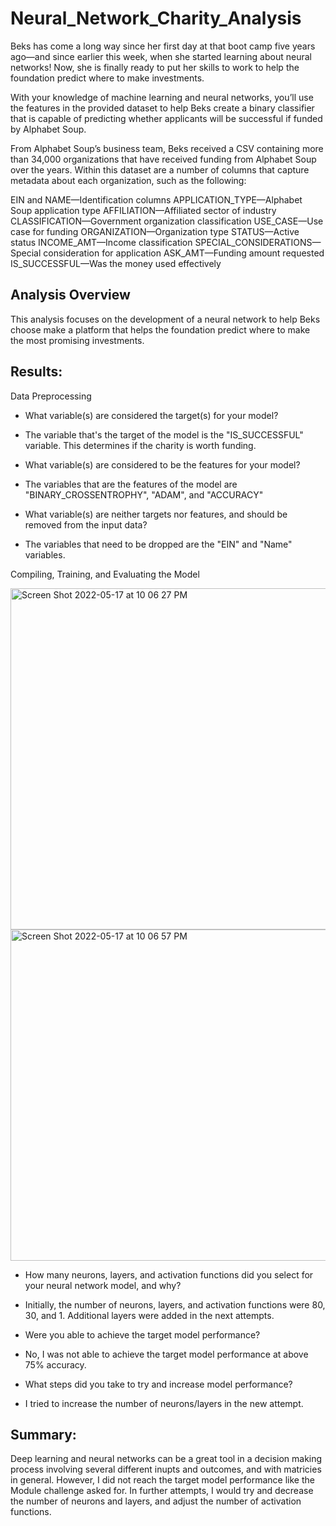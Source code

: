 # Neural_Network_Charity_Analysis

Beks has come a long way since her first day at that boot camp five years ago—and since earlier this week, when she started learning about neural networks! Now, she is finally ready to put her skills to work to help the foundation predict where to make investments.

With your knowledge of machine learning and neural networks, you’ll use the features in the provided dataset to help Beks create a binary classifier that is capable of predicting whether applicants will be successful if funded by Alphabet Soup.

From Alphabet Soup’s business team, Beks received a CSV containing more than 34,000 organizations that have received funding from Alphabet Soup over the years. Within this dataset are a number of columns that capture metadata about each organization, such as the following:

EIN and NAME—Identification columns
APPLICATION_TYPE—Alphabet Soup application type
AFFILIATION—Affiliated sector of industry
CLASSIFICATION—Government organization classification
USE_CASE—Use case for funding
ORGANIZATION—Organization type
STATUS—Active status
INCOME_AMT—Income classification
SPECIAL_CONSIDERATIONS—Special consideration for application
ASK_AMT—Funding amount requested
IS_SUCCESSFUL—Was the money used effectively
 
## Analysis Overview

This analysis focuses on the development of a neural network to help Beks choose make a platform that helps the foundation predict where to make the most promising investments. 

## Results:

Data Preprocessing

* What variable(s) are considered the target(s) for your model?
- The variable that's the target of the model is the "IS_SUCCESSFUL" variable. This determines if the charity is worth funding. 

* What variable(s) are considered to be the features for your model?
- The variables that are the features of the model are "BINARY_CROSSENTROPHY", "ADAM", and "ACCURACY"

* What variable(s) are neither targets nor features, and should be removed from the input data?
- The variables that need to be dropped are the "EIN" and "Name" variables. 

Compiling, Training, and Evaluating the Model

<img width="546" alt="Screen Shot 2022-05-17 at 10 06 27 PM" src="https://user-images.githubusercontent.com/96043107/168948978-e1b5545f-3ea7-4e3b-b79e-53f1e2ca0ce8.png">

<img width="530" alt="Screen Shot 2022-05-17 at 10 06 57 PM" src="https://user-images.githubusercontent.com/96043107/168949038-cd395179-8351-401f-808f-b38b7f2069f4.png">


* How many neurons, layers, and activation functions did you select for your neural network model, and why?
- Initially, the number of neurons, layers, and activation functions were 80, 30, and 1. Additional layers were added in the next attempts.  

* Were you able to achieve the target model performance?
- No, I was not able to achieve the target model performance at above 75% accuracy. 

* What steps did you take to try and increase model performance?
- I tried to increase the number of neurons/layers in the new attempt. 

## Summary:

Deep learning and neural networks can be a great tool in a decision making process involving several different inupts and outcomes, and with matricies in general. However, I did not reach the target model performance like the Module challenge asked for. In further attempts, I would try and decrease the number of neurons and layers, and adjust the number of activation functions. 
